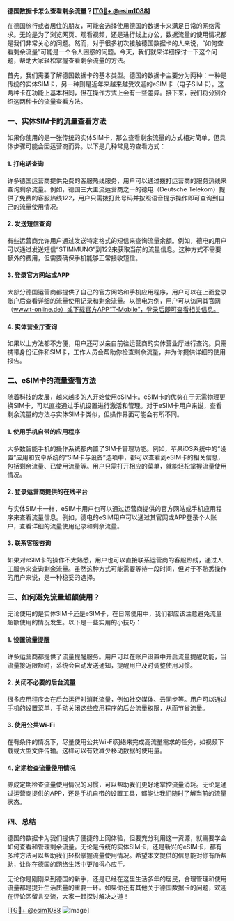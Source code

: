 **德国数据卡怎么查看剩余流量？[[TG💪+ @esim1088](https://t.me/s/esim1088)]**

在德国旅行或者居住的朋友，可能会选择使用德国的数据卡来满足日常的网络需求。无论是为了浏览网页、观看视频，还是进行线上办公，数据流量的使用情况都是我们非常关心的问题。然而，对于很多初次接触德国数据卡的人来说，“如何查看剩余流量”可能是一个令人困惑的问题。今天，我们就来详细探讨一下这个问题，帮助大家轻松掌握查看剩余流量的方法。

首先，我们需要了解德国数据卡的基本类型。德国的数据卡主要分为两种：一种是传统的实体SIM卡，另一种则是近年来越来越受欢迎的eSIM卡（电子SIM卡）。这两种卡在功能上基本相同，但在操作方式上会有一些差异。接下来，我们将分别介绍这两种卡的流量查看方法。

### **一、实体SIM卡的流量查看方法**

如果你使用的是一张传统的实体SIM卡，那么查看剩余流量的方式相对简单，但具体步骤可能会因运营商而异。以下是几种常见的查看方式：

#### **1. 打电话查询**
许多德国运营商提供免费的客服热线服务，用户可以通过拨打运营商的服务热线来查询剩余流量。例如，德国三大主流运营商之一的德电（Deutsche Telekom）提供了免费的客服热线122，用户只需拨打此号码并按照语音提示操作即可查询到自己的流量使用情况。

#### **2. 发送短信查询**
有些运营商允许用户通过发送特定格式的短信来查询流量余额。例如，德电的用户可以通过发送短信“STIMMUNG”到122来获取当前的流量信息。这种方式不需要额外的费用，但需要确保手机能够正常接收短信。

#### **3. 登录官方网站或APP**
大部分德国运营商都提供了自己的官方网站和手机应用程序，用户可以在上面登录账户后查看详细的流量使用记录和剩余流量。以德电为例，用户可以访问其官网（www.t-online.de）或下载官方APP“T-Mobile”，登录后即可查看相关信息。

#### **4. 实体营业厅查询**
如果以上方法都不方便，用户还可以亲自前往运营商的实体营业厅进行查询。只需携带身份证件和SIM卡，工作人员会帮助你检查剩余流量，并为你提供详细的使用报告。

### **二、eSIM卡的流量查看方法**

随着科技的发展，越来越多的人开始使用eSIM卡。eSIM卡的优势在于无需物理更换SIM卡，可以直接通过手机设置进行激活和管理。对于eSIM卡用户来说，查看剩余流量的方法与实体SIM卡类似，但操作界面可能会有所不同。

#### **1. 使用手机自带的应用程序**
大多数智能手机的操作系统都内置了SIM卡管理功能。例如，苹果iOS系统中的“设置”应用和安卓系统的“SIM卡与设备”选项中，都可以查看到eSIM卡的相关信息，包括剩余流量、已使用流量等。用户只需打开相应的菜单，就能轻松掌握流量使用情况。

#### **2. 登录运营商提供的在线平台**
与实体SIM卡一样，eSIM卡用户也可以通过运营商提供的官方网站或手机应用程序来查看流量信息。例如，德电的eSIM用户可以通过其官网或APP登录个人账户，查看详细的流量使用记录和剩余流量。

#### **3. 联系客服咨询**
如果对eSIM卡的操作不太熟悉，用户也可以直接联系运营商的客服热线，通过人工服务来查询剩余流量。虽然这种方式可能需要等待一段时间，但对于不熟悉操作的用户来说，是一种稳妥的选择。

### **三、如何避免流量超额使用？**

无论使用的是实体SIM卡还是eSIM卡，在日常使用中，我们都应该注意避免流量超额使用的情况发生。以下是一些实用的小技巧：

#### **1. 设置流量提醒**
许多运营商都提供了流量提醒服务。用户可以在账户设置中开启流量提醒功能，当流量接近限额时，系统会自动发送通知，提醒用户及时调整使用习惯。

#### **2. 关闭不必要的后台流量**
很多应用程序会在后台运行时消耗流量，例如社交媒体、云同步等。用户可以通过手机的设置菜单，手动关闭这些应用程序的后台流量权限，从而节省流量。

#### **3. 使用公共Wi-Fi**
在有条件的情况下，尽量使用公共Wi-Fi网络来完成高流量需求的任务，如视频下载或大型文件传输。这样可以有效减少移动数据的使用量。

#### **4. 定期检查流量使用情况**
养成定期检查流量使用情况的习惯，可以帮助我们更好地掌控流量消耗。无论是通过运营商提供的APP，还是手机自带的设置工具，都能让我们随时了解当前的流量状态。

### **四、总结**

德国的数据卡为我们提供了便捷的上网体验，但要充分利用这一资源，就需要学会如何查看和管理剩余流量。无论是传统的实体SIM卡，还是新兴的eSIM卡，都有多种方法可以帮助我们轻松掌握流量使用情况。希望本文提供的信息能对你有所帮助，让你在德国的网络生活中更加得心应手。

无论你是刚刚来到德国的新手，还是已经在这里生活多年的居民，合理管理和使用流量都是提升生活质量的重要一环。如果你还有其他关于德国数据卡的问题，欢迎在评论区留言交流，大家一起探讨解决之道！

[[TG💪+ @esim1088](https://t.me/s/esim1088) ![Image](https://i.postimg.cc/4NQfJmqS/Snipaste-2025-05-13-00-14-12.png)]